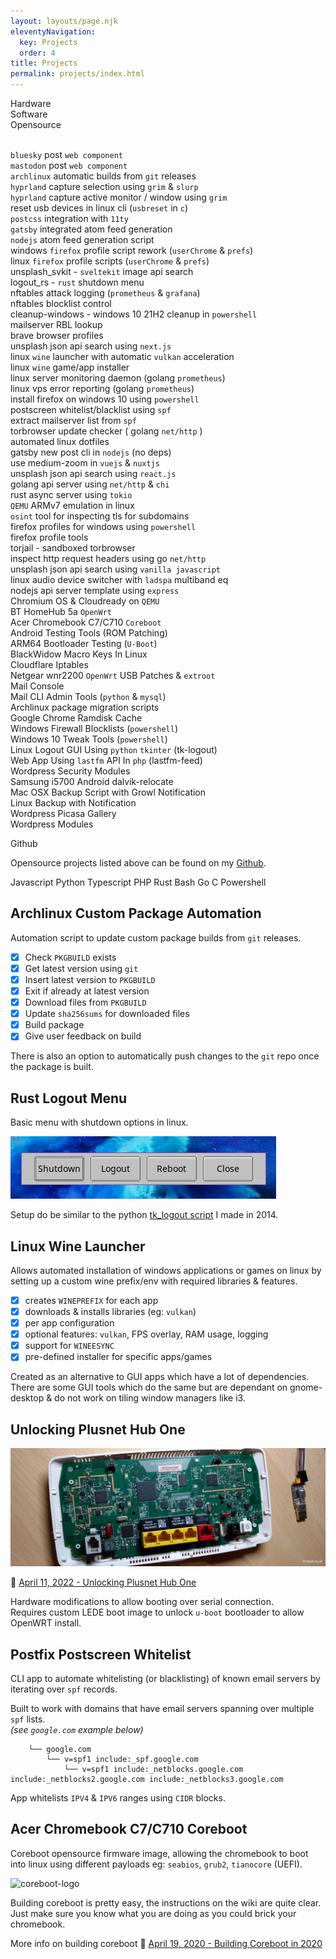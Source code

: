 ```yaml
---
layout: layouts/page.njk
eleventyNavigation:
  key: Projects
  order: 4
title: Projects
permalink: projects/index.html
---
```


<i class="fa-solid fa-microchip"></i> Hardware
<br/><i class="fa-solid fa-code"></i> Software
<br/><i class="fa-brands fa-github"></i> Opensource

<br/><i class="fa-solid fa-code"></i> <i class="fa-brands fa-github"></i> `bluesky` post `web component`
<br/><i class="fa-solid fa-code"></i> <i class="fa-brands fa-github"></i> `mastodon` post `web component`
<br/><i class="fa-solid fa-code"></i> `archlinux` automatic builds from `git` releases
<br/><i class="fa-solid fa-code"></i> <i class="fa-brands fa-github"></i> `hyprland` capture selection using `grim` & `slurp`
<br/><i class="fa-solid fa-code"></i> <i class="fa-brands fa-github"></i> `hyprland` capture active monitor / window using `grim`
<br/><i class="fa-solid fa-microchip"></i> <i class="fa-solid fa-code"></i> <i class="fa-brands fa-github"></i> reset usb devices in linux cli (`usbreset` in `c`)
<br/><i class="fa-solid fa-code"></i> <i class="fa-brands fa-github"></i> `postcss` integration with `11ty`
<br/><i class="fa-solid fa-code"></i> <i class="fa-brands fa-github"></i> `gatsby` integrated atom feed generation
<br/><i class="fa-solid fa-code"></i> <i class="fa-brands fa-github"></i> `nodejs` atom feed generation script
<br/><i class="fa-solid fa-code"></i> <i class="fa-brands fa-github"></i> windows `firefox` profile script rework (`userChrome` & `prefs`)
<br/><i class="fa-solid fa-code"></i> <i class="fa-brands fa-github"></i> linux `firefox` profile scripts (`userChrome` & `prefs`)
<br/><i class="fa-solid fa-code"></i> <i class="fa-brands fa-github"></i> unsplash_svkit - `sveltekit` image api search
<br/><i class="fa-solid fa-code"></i> <i class="fa-brands fa-github"></i> logout_rs - `rust` shutdown menu
<br/><i class="fa-solid fa-code"></i> nftables attack logging (`prometheus` & `grafana`)
<br/><i class="fa-solid fa-code"></i> nftables blocklist control
<br/><i class="fa-solid fa-code"></i> <i class="fa-brands fa-github"></i> cleanup-windows - windows 10 21H2 cleanup in `powershell`
<br/><i class="fa-solid fa-code"></i> mailserver RBL lookup
<br/><i class="fa-solid fa-code"></i> <i class="fa-brands fa-github"></i> brave browser profiles
<br/><i class="fa-solid fa-code"></i> <i class="fa-brands fa-github"></i> unsplash json api search using `next.js`
<br/><i class="fa-solid fa-code"></i> linux `wine` launcher with automatic `vulkan` acceleration
<br/><i class="fa-solid fa-code"></i> linux `wine` game/app installer
<br/><i class="fa-solid fa-code"></i> linux server monitoring daemon (golang `prometheus`)
<br/><i class="fa-solid fa-code"></i> linux vps error reporting (golang `prometheus`)
<br/><i class="fa-solid fa-code"></i> <i class="fa-brands fa-github"></i> install firefox on windows 10 using `powershell`
<br/><i class="fa-solid fa-code"></i> <i class="fa-brands fa-github"></i> postscreen whitelist/blacklist using `spf`
<br/><i class="fa-solid fa-code"></i> <i class="fa-brands fa-github"></i> extract mailserver list from `spf`
<br/><i class="fa-solid fa-code"></i> torbrowser update checker ( golang `net/http` )
<br/><i class="fa-solid fa-code"></i> <i class="fa-brands fa-github"></i> automated linux dotfiles
<br/><i class="fa-solid fa-code"></i> <i class="fa-brands fa-github"></i> gatsby new post cli in `nodejs` (no deps)
<br/><i class="fa-solid fa-code"></i> <i class="fa-brands fa-github"></i> use medium-zoom in `vuejs` & `nuxtjs`
<br/><i class="fa-solid fa-code"></i> <i class="fa-brands fa-github"></i> unsplash json api search using `react.js`
<br/><i class="fa-solid fa-code"></i> golang api server using `net/http` & `chi`
<br/><i class="fa-solid fa-code"></i> rust async server using `tokio`
<br/><i class="fa-solid fa-code"></i> `QEMU` ARMv7 emulation in linux
<br/><i class="fa-solid fa-code"></i> <i class="fa-brands fa-github"></i> `osint` tool for inspecting tls for subdomains
<br/><i class="fa-solid fa-code"></i> <i class="fa-brands fa-github"></i> firefox profiles for windows using `powershell`
<br/><i class="fa-solid fa-code"></i> <i class="fa-brands fa-github"></i> firefox profile tools
<br/><i class="fa-solid fa-code"></i> <i class="fa-brands fa-github"></i> torjail - sandboxed torbrowser
<br/><i class="fa-solid fa-code"></i> <i class="fa-brands fa-github"></i> inspect http request headers using go `net/http`
<br/><i class="fa-solid fa-code"></i> <i class="fa-brands fa-github"></i> unsplash json api search using `vanilla javascript`
<br/><i class="fa-solid fa-code"></i> <i class="fa-brands fa-github"></i> linux audio device switcher with `ladspa` multiband eq
<br/><i class="fa-solid fa-code"></i> <i class="fa-brands fa-github"></i> nodejs api server template using `express`
<br/><i class="fa-solid fa-code"></i> Chromium OS & Cloudready on `QEMU`
<br/><i class="fa-solid fa-microchip"></i> <i class="fa-solid fa-code"></i> BT HomeHub 5a `OpenWrt`
<br/><i class="fa-solid fa-microchip"></i> <i class="fa-solid fa-code"></i> Acer Chromebook C7/C710 `Coreboot`
<br/><i class="fa-solid fa-microchip"></i> <i class="fa-solid fa-code"></i> Android Testing Tools (ROM Patching)
<br/><i class="fa-solid fa-microchip"></i> <i class="fa-solid fa-code"></i> ARM64 Bootloader Testing (`U-Boot`)
<br/><i class="fa-solid fa-microchip"></i> <i class="fa-solid fa-code"></i> <i class="fa-brands fa-github"></i> BlackWidow Macro Keys In Linux
<br/><i class="fa-solid fa-code"></i> <i class="fa-brands fa-github"></i> Cloudflare Iptables
<br/><i class="fa-solid fa-microchip"></i> <i class="fa-solid fa-code"></i> Netgear wnr2200 `OpenWrt` USB Patches & `extroot`
<br/><i class="fa-solid fa-code"></i> <i class="fa-brands fa-linux"></i> Mail Console
<br/><i class="fa-solid fa-code"></i> <i class="fa-brands fa-linux"></i> Mail CLI Admin Tools (`python` & `mysql`)
<br/><i class="fa-solid fa-code"></i> <i class="fa-brands fa-linux"></i> Archlinux package migration scripts
<br/><i class="fa-solid fa-code"></i> <i class="fa-brands fa-github"></i> Google Chrome Ramdisk Cache
<br/><i class="fa-solid fa-code"></i> <i class="fa-brands fa-github"></i> Windows Firewall Blocklists (`powershell`)
<br/><i class="fa-solid fa-code"></i> <i class="fa-brands fa-github"></i> Windows 10 Tweak Tools (`powershell`)
<br/><i class="fa-solid fa-code"></i> <i class="fa-brands fa-github"></i> Linux Logout GUI Using `python` `tkinter` (tk-logout)
<br/><i class="fa-solid fa-code"></i> <i class="fa-brands fa-github"></i> Web App Using `lastfm` API In `php` (lastfm-feed)
<br/><i class="fa-solid fa-code"></i> <i class="fa-brands fa-github"></i> Wordpress Security Modules
<br/><i class="fa-solid fa-code"></i> <i class="fa-brands fa-github"></i> Samsung i5700 Android dalvik-relocate
<br/><i class="fa-solid fa-code"></i> <i class="fa-brands fa-github"></i> Mac OSX Backup Script with Growl Notification
<br/><i class="fa-solid fa-code"></i> <i class="fa-brands fa-github"></i> Linux Backup with Notification
<br/><i class="fa-solid fa-code"></i> Wordpress Picasa Gallery
<br/><i class="fa-solid fa-code"></i> Wordpress Modules

<article class="message is-dark">
  <div class="message-header">
    <p><i class="fa-lg fa-brands fa-github"></i> Github</p>
  </div>
  <div class="message-body">
    <p class="text-center">Opensource projects listed above can be found on my <a href="https://github.com/equk" target="_blank" aria-label="go to github" rel="noopener noreferrer">Github</a>.</p>
    <p class="text-center"><span class="language-color js"></span> Javascript <span class="language-color py"></span> Python <span class="language-color ts"></span> Typescript <span class="language-color php"></span> PHP <span class="language-color rust"></span> Rust <span class="language-color sh"></span> Bash <span class="language-color go"></span> Go <span class="language-color c"></span> C <span class="language-color ps"></span> Powershell</p>
  </div>
</article>

## Archlinux Custom Package Automation

Automation script to update custom package builds from `git` releases.

- [x] Check `PKGBUILD` exists
- [x] Get latest version using `git`
- [x] Insert latest version to `PKGBUILD`
- [x] Exit if already at latest version
- [x] Download files from `PKGBUILD`
- [x] Update `sha256sums` for downloaded files
- [x] Build package
- [x] Give user feedback on build

There is also an option to automatically push changes to the `git` repo once the package is built.

## Rust Logout Menu

Basic menu with shutdown options in linux.

![logout_rs](../_media/images/2021/logout_rs.png)

Setup do be similar to the python <a href="/2014/06/07/tk_logout-python-script-for-i3wm/" target="_blank">tk_logout script</a> I made in 2014.

## Linux Wine Launcher

Allows automated installation of windows applications or games on linux by setting up a custom wine prefix/env with required libraries & features.

- [x] creates `WINEPREFIX` for each app
- [x] downloads & installs libraries (eg: `vulkan`)
- [x] per app configuration
- [x] optional features: `vulkan`, FPS overlay, RAM usage, logging
- [x] support for `WINEESYNC`
- [x] pre-defined installer for specific apps/games

Created as an alternative to GUI apps which have a lot of dependencies.<br/>
There are some GUI tools which do the same but are dependant on gnome-desktop & do not work on tiling window managers like i3.

## Unlocking Plusnet Hub One

<a href="/2022/04/11/unlocking-plusnet-hub-one/" target="_blank" rel="noopener noreferrer">

![hh5a_img](../_media/images/2022/plusnet_hub_one_top.jpg)

</a>

📝 [April 11, 2022 - Unlocking Plusnet Hub One](/2022/04/11/unlocking-plusnet-hub-one/)

Hardware modifications to allow booting over serial connection.<br/>
Requires custom LEDE boot image to unlock `u-boot` bootloader to allow OpenWRT install.

## Postfix Postscreen Whitelist

CLI app to automate whitelisting (or blacklisting) of known email servers by iterating over `spf` records.

Built to work with domains that have email servers spanning over multiple `spf` lists.
<br/>*(see `google.com` example below)*
```
    └── google.com
        └── v=spf1 include:_spf.google.com
            └── v=spf1 include:_netblocks.google.com include:_netblocks2.google.com include:_netblocks3.google.com
```
App whitelists `IPV4` & `IPV6` ranges using `CIDR` blocks.

## Acer Chromebook C7/C710 Coreboot

Coreboot opensource firmware image, allowing the chromebook to boot into linux using different payloads eg: `seabios`, `grub2`, `tianocore` (UEFI).

<p><img src="/media/logos/coreboot.svg" alt="coreboot-logo" class="dark-logo" width="200px"></p>

Building coreboot is pretty easy, the instructions on the wiki are quite clear.<br/>
Just make sure you know what you are doing as you could brick your chromebook.

More info on building coreboot 📝 [April 19, 2020 - Building Coreboot in 2020](/2020/04/19/building-coreboot-2020)
